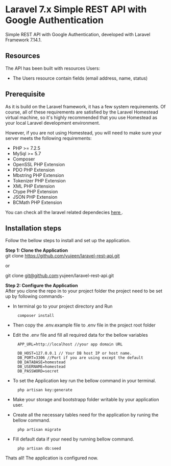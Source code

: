# Laravel 7.x Simple REST API with Google Authentication
Simple REST API with Google Authentication, developed with Laravel Framework 7.14.1.

## Resources
The API has been built with resources Users:

- The Users resource contain fields (email address, name, status)
 
## Prerequisite 

As it is build on the Laravel framework, it has a few system requirements. Of course, all of these requirements are satisfied by the Laravel Homestead virtual machine, so it's highly recommended that you use Homestead as your local Laravel development environment.

However, if you are not using Homestead, you will need to make sure your server meets the following requirements:

- PHP >= 7.2.5
- MySql >= 5.7
- Composer
- OpenSSL PHP Extension
- PDO PHP Extension
- Mbstring PHP Extension
- Tokenizer PHP Extension
- XML PHP Extension
- Ctype PHP Extension
- JSON PHP Extension
- BCMath PHP Extension

You can check all the laravel related dependecies <a href="https://laravel.com/docs/7.x/installation#server-requirements"  target="_blank"> here </a>.

## Installation steps

Follow the bellow steps to install and set up the application.

**Step 1: Clone the Application**<br>
git clone https://github.com/yujeen/laravel-rest-api.git

or

git clone git@github.com:yujeen/laravel-rest-api.git

**Step 2: Configure the Application**<br>
After you clone the repo in to your project folder the project need to be set up by following commands-

- In terminal go to your project directory and Run 
    
        composer install 
    
- Then copy the .env.example file to .env file in the project root folder

- Edit the .env file and fill all required data for the bellow variables
    
        APP_URL=http://localhost //your app domain URL
    
        DB_HOST=127.0.0.1 // Your DB host IP or host name.
        DB_PORT=3306 //Port if you are using except the default
        DB_DATABASE=homestead
        DB_USERNAME=homestead
        DB_PASSWORD=secret
    
- To set the Application key run the bellow command in your terminal.
    
        php artisan key:generate
    
- Make your storage and bootstrapp folder writable by your application user.

- Create all the necessary tables need for the application by runing the bellow command.
    
        php artisan migrate

- Fill default data if your need by running bellow command.

        php artisan db:seed

Thats all! The application is configured now.